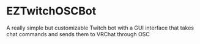 # EZTwitchOSCBot
A really simple but customizable Twitch bot with a GUI interface that takes chat commands and sends them to VRChat through OSC
